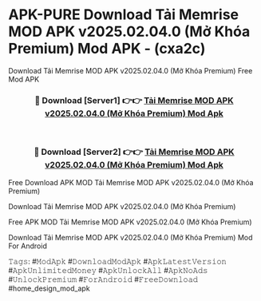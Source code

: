 # APK-PURE Download Tải Memrise MOD APK v2025.02.04.0 (Mở Khóa Premium) Mod APK - (cxa2c)
Download Tải Memrise MOD APK v2025.02.04.0 (Mở Khóa Premium) Free Mod APK

<div align="center">
<h3>🔴 Download [Server1] 👉👉 <a href="https://apk-comot.site?title=Tải_Memrise_MOD_APK_v2025.02.04.0_(Mở_Khóa_Premium)">Tải Memrise MOD APK v2025.02.04.0 (Mở Khóa Premium) Mod Apk</a></h3><br>

<h3>🔴 Download [Server2] 👉👉 <a href="https://apk-comot.site?title=Tải_Memrise_MOD_APK_v2025.02.04.0_(Mở_Khóa_Premium)">Tải Memrise MOD APK v2025.02.04.0 (Mở Khóa Premium) Mod Apk</a></h3>
</div>


Free Download APK MOD Tải Memrise MOD APK v2025.02.04.0 (Mở Khóa Premium)

Download Tải Memrise MOD APK v2025.02.04.0 (Mở Khóa Premium) 

Free APK MOD Tải Memrise MOD APK v2025.02.04.0 (Mở Khóa Premium) 

Download Tải Memrise MOD APK v2025.02.04.0 (Mở Khóa Premium) Mod For Android

𝚃𝚊𝚐𝚜: #𝙼𝚘𝚍𝙰𝚙𝚔 #𝙳𝚘𝚠𝚗𝚕𝚘𝚊𝚍𝙼𝚘𝚍𝙰𝚙𝚔 #𝙰𝚙𝚔𝙻𝚊𝚝𝚎𝚜𝚝𝚅𝚎𝚛𝚜𝚒𝚘𝚗 #𝙰𝚙𝚔𝚄𝚗𝚕𝚒𝚖𝚒𝚝𝚎𝚍𝙼𝚘𝚗𝚎𝚢 #𝙰𝚙𝚔𝚄𝚗𝚕𝚘𝚌𝚔𝙰𝚕𝚕 #𝙰𝚙𝚔𝙽𝚘𝙰𝚍𝚜 #𝚄𝚗𝚕𝚘𝚌𝚔𝙿𝚛𝚎𝚖𝚒𝚞𝚖 #𝙵𝚘𝚛𝙰𝚗𝚍𝚛𝚘𝚒𝚍 #𝙵𝚛𝚎𝚎𝙳𝚘𝚠𝚗𝚕𝚘𝚊𝚍 #home_design_mod_apk